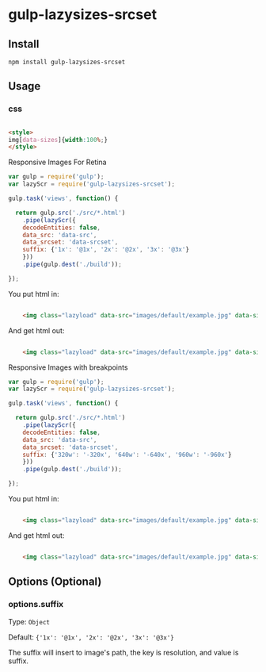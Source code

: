 # gulp-lazysizes-srcset

## Install

`npm install gulp-lazysizes-srcset`

## Usage

### css

```html

<style>
img[data-sizes]{width:100%;}
</style>
```
Responsive Images For Retina

``` js
var gulp = require('gulp');
var lazyScr = require('gulp-lazysizes-srcset');

gulp.task('views', function() {

  return gulp.src('./src/*.html')
    .pipe(lazyScr({
    decodeEntities: false,
	data_src: 'data-src',
	data_srcset: 'data-srcset',
	suffix: {'1x': '@1x', '2x': '@2x', '3x': '@3x'}
	}))
    .pipe(gulp.dest('./build'));

});
```

You put html in:
``` html

	<img class="lazyload" data-src="images/default/example.jpg" data-sizes="auto" alt="example image" />
```

And get html out:
``` html

	<img class="lazyload" data-src="images/default/example.jpg" data-sizes="auto" alt="example image" data-srcset="images/default/example@1x.jpg 1x, images/default/example@2x.jpg 2x, images/default/example@3x.jpg 3x" />
```
Responsive Images with breakpoints

``` js
var gulp = require('gulp');
var lazyScr = require('gulp-lazysizes-srcset');

gulp.task('views', function() {

  return gulp.src('./src/*.html')
    .pipe(lazyScr({
    decodeEntities: false,
	data_src: 'data-src',
	data_srcset: 'data-srcset',
	suffix: {'320w': '-320x', '640w': '-640x', '960w': '-960x'}
	}))
    .pipe(gulp.dest('./build'));

});
```
You put html in:
``` html

	<img class="lazyload" data-src="images/default/example.jpg" data-sizes="auto" alt="example image" />
```

And get html out:
``` html

	<img class="lazyload" data-src="images/default/example.jpg" data-sizes="auto" alt="example image" data-srcset="images/default/example-320x.jpg 320w, images/default/example-640x.jpg 640w, images/default/example-960x.jpg 960w" />
```

## Options (Optional)

### options.suffix
Type: ```Object```

Default: ```{'1x': '@1x', '2x': '@2x', '3x': '@3x'}```

The suffix will insert to image's path, the key is resolution, and value is suffix.
